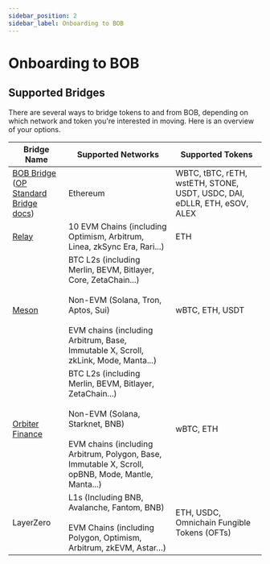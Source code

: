 ```yaml
---
sidebar_position: 2
sidebar_label: Onboarding to BOB
---
```


# Onboarding to BOB

## Supported Bridges

There are several ways to bridge tokens to and from BOB, depending on which network and token you're interested in moving. Here is an overview of your options.

| Bridge Name                                                                                                                                            | Supported Networks                                                                                                                                                                                                | Supported Tokens                                                         |
| ------------------------------------------------------------------------------------------------------------------------------------------------------ | ----------------------------------------------------------------------------------------------------------------------------------------------------------------------------------------------------------------- | ------------------------------------------------------------------------ |
| [BOB Bridge](https://app.gobob.xyz/bridge)<br/> ([OP Standard Bridge docs](https://docs.optimism.io/builders/app-developers/bridging/standard-bridge)) | Ethereum                                                                                                                                                                                                          | WBTC, tBTC, rETH, wstETH, STONE, USDT, USDC, DAI, eDLLR, ETH, eSOV, ALEX |
| [Relay](https://relay.link/bridge/)                                                                                                                    | 10 EVM Chains (including Optimism, Arbitrum, Linea, zkSync Era, Rari...)                                                                                                                                          | ETH                                                                      |
| [Meson](https://meson.fi/)                                                                                                                             | BTC L2s (including Merlin, BEVM, Bitlayer, Core, ZetaChain...)<br/><br/>Non-EVM (Solana, Tron, Aptos, Sui)<br/><br/>EVM chains (including Arbitrum, Base, Immutable X, Scroll, zkLink, Mode, Manta...)            | wBTC, ETH, USDT                                                          |
| [Orbiter Finance](https://www.orbiter.finance/)                                                                                                        | BTC L2s (including Merlin, BEVM, Bitlayer, ZetaChain...) <br/><br/> Non-EVM (Solana, Starknet, BNB) <br/><br/> EVM chains (including Arbitrum, Polygon, Base, Immutable X, Scroll, opBNB, Mode, Mantle, Manta...) | wBTC, ETH                                                                |
| LayerZero                                                                                                                                              | L1s (Including BNB, Avalanche, Fantom, BNB)<br/><br/>EVM Chains (including Polygon, Optimism, Arbitrum, zkEVM, Astar…)                                                                                            | ETH, USDC, Omnichain Fungible Tokens (OFTs)                              |
